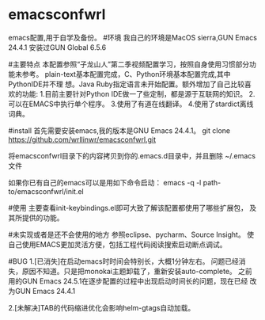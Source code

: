# emacsconfwrl
emacs配置,用于自学及备份。
#环境
我自己的环境是MacOS sierra,GUN Emacs 24.4.1
安装过GUN Global 6.5.6

#主要特点
本配置参照“子龙山人”第二季视频配置学习，按照自身使用习惯部分功能未参考。
plain-text基本配置完成，C、Python环境基本配置完成,其中PythonIDE并不理
想。Java Ruby指定语言未开始配置。额外增加了自己比较喜欢的功能:
		 1.目前主要针对Python IDE做一了些定制，都是源于互联网的知识。
		 2.可以在EMACS中执行单个程序。
		 3.使用了有道在线翻译。
		 4.使用了stardict离线词典。

#install
首先需要安装emacs,我的版本是GNU Emacs 24.4.1。
git clone https://github.com/wrllinwr/emacsconfwrl.git

将emacsconfwrl目录下的内容拷贝到你的.emacs.d目录中，并且删除
	~/.emacs文件

如果你已有自己的emacs可以是用如下命令启动：
emacs -q -l path-to/emacsconfwrl/init.el

#使用
	主要查看init-keybindings.el即可大致了解该配置都使用了哪些扩展包，
及其所提供的功能。

#未实现或者是还不会使用的地方
	参照eclipse、pycharm、Source Insight。
	使自己使用EMACS更加灵活方便，包括工程代码阅读搜索启动断点调试。

#BUG
1.[已消失]在启动emacs时时间会特别长，大概1分钟左右。
	问题已经消失，原因不知道。只是把monokai主题卸载了，重新安装auto-complete。
	之前用的GUN Emacs 24.5.1在逐步配置的过程中出现启动时间长的问题，现在已经
	改为GUN Emacs 24.4.1

2.[未解决]TAB的代码缩进优化会影响helm-gtags自动加载。